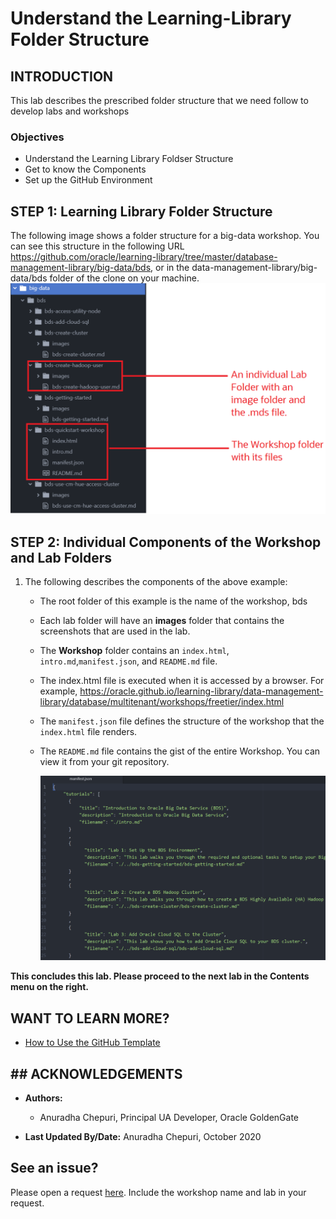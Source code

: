 # Understand the Learning-Library Folder Structure

## INTRODUCTION
This lab describes the prescribed folder structure that we need follow to develop labs and workshops
### Objectives

* Understand the Learning Library Foldser Structure
* Get to know the Components
* Set up the GitHub Environment
## **STEP 1:** Learning Library Folder Structure

The following image shows a folder structure for a big-data workshop. You can see this structure in the following URL https://github.com/oracle/learning-library/tree/master/database-management-library/big-data/bds, or in the data-management-library/big-data/bds folder of the clone on your machine.
    ![](./images/temp-folder-structure-example1.png " ")

## **STEP 2:** Individual Components of the Workshop and Lab Folders
1. The following describes the components of the above example:
    * The root folder of this example is the name of the workshop, bds
    * Each lab folder will have an **images** folder that contains the screenshots that are used in the lab.
    * The **Workshop** folder contains an `index.html`, `intro.md`,`manifest.json`, and `README.md` file.
    * The index.html file is executed when it is accessed by a browser. For example, https://oracle.github.io/learning-library/data-management-library/database/multitenant/workshops/freetier/index.html
    * The `manifest.json` file defines the structure of the workshop that the `index.html` file renders.
    * The `README.md` file contains the gist of the entire Workshop. You can view it from your git repository.

      ![](./images/temp-folder-structure-manifest-json.png " ")


**This concludes this lab. Please proceed to the next lab in the Contents menu on the right.**

## WANT TO LEARN MORE?

* [How to Use the GitHub Template](https://otube.oracle.com/media/Use+GitHub+Template/0_780dlc2i)


## ## ACKNOWLEDGEMENTS

* **Authors:**
    * Anuradha Chepuri, Principal UA Developer, Oracle GoldenGate

* **Last Updated By/Date:** Anuradha Chepuri, October 2020

## See an issue?  
Please open a request [here](https://github.com/oracle/learning-library/issues). Include the workshop name and lab in your request.
